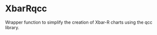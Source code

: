 XbarRqcc
========

Wrapper function to simplify the creation of Xbar-R charts using the qcc library.
